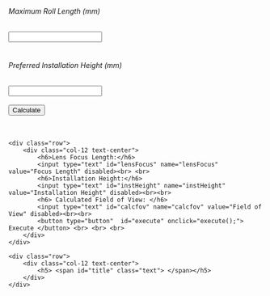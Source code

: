 <html lang="en">
<head>
<title>Bootstrap Example</title>
<meta charset="utf-8">
<meta name="viewport" content="width=device-width, initial-scale=1">
<!-- Latest compiled and minified CSS -->
<link rel="stylesheet"
href="https://maxcdn.bootstrapcdn.com/bootstrap/4.4.1/css/bootstrap.min.css">
<!-- jQuery library -->
<script src="https://ajax.googleapis.com/ajax/libs/jquery/3.4.1/jquery.min.js"></script>
<!-- Popper JS -->
<script
src="https://cdnjs.cloudflare.com/ajax/libs/popper.js/1.16.0/umd/popper.min.js"></script>
<!-- Latest compiled JavaScript -->
<script src="https://maxcdn.bootstrapcdn.com/bootstrap/4.4.1/js/bootstrap.min.js"></script>

<body>
    <div class="row">
        <BR>
    </div>
    <div class="row">
    	<div class="col-12 text-center">
            <h6> Maximum Roll Length (mm) </h6>
            <input type="text" id="maxLength" name="maxLength" value=""><br> <br>
            <h6>Preferred Installation Height (mm) </h6>
            <input type="text" id="preHeight" name="preHeight" value=""><br><br>
            <button type="button" id="calculate" onclick="calculate();">Calculate</button> <br> <BR> <BR>
        </div>
        <!--
        <div class="col-5 text-left">
            <h6>Lens Focus Length (mm): </h6>
            <input type="text" id="lensFocus" name="lensFocus" value="Focus Length" disabled><br> <br>
            <h6>Installation Height (mm): </h6>
            <input type="text" id="instHeight" name="instHeight" value="Installation Height" disabled><br><br>
            <h6> Calculated Field of View (mm): </h6>
            <input type="text" id="calcfov" name="calcfov" value="Field of View" disabled><br><br>
            <button type="button"  id="execute" onclick="execute();"> Execute </button>
        </div>
        -->
    </div>

    <div class="row">
        <div class="col-12 text-center">
            <h6>Lens Focus Length:</h6>
            <input type="text" id="lensFocus" name="lensFocus" value="Focus Length" disabled><br> <br>
            <h6>Installation Height:</h6>
            <input type="text" id="instHeight" name="instHeight" value="Installation Height" disabled><br><br>
            <h6> Calculated Field of View: </h6>
            <input type="text" id="calcfov" name="calcfov" value="Field of View" disabled><br><br>
            <button type="button"  id="execute" onclick="execute();"> Execute </button> <br> <br> <br>
        </div>
    </div>

    <div class="row"> 
        <div class="col-12 text-center">
            <h5> <span id="title" class="text"> </span></h5>
        </div>
    </div>
<br> <br>

</form>
</body>
<script>
    var PreferredHeight
    var Angle
    var LensFocusLength
    var InstallationHeight
    var MaximumLength
    var CalculateFieldofView

    function calculate(){
        LensFocusLength=50
        Angle=32
        PreferredHeight= document.getElementById("preHeight").value
        MaximumLength= document.getElementById("maxLength").value
        
        // calculated installation
        InstallationHeight= 1/2 * (MaximumLength*1.1)/Math.tan(Angle/2 * Math.PI/180) + LensFocusLength + 112.6

   
        if ((PreferredHeight>=3000) && (PreferredHeight<InstallationHeight)) {
            LensFocusLength=40
            Angle=39
            InstallationHeight= 1/2 * (MaximumLength*1.1)/Math.tan(Angle/2 * Math.PI/180) + LensFocusLength + 112.6
        }     


        if ((PreferredHeight>=3000) && (InstallationHeight<PreferredHeight)) {
            InstallationHeight=PreferredHeight
        } 


       if ((InstallationHeight>4500) && (PreferredHeight<3000)) {
            LensFocusLength=40
            Angle=39
            InstallationHeight= 1/2 * (MaximumLength*1.1)/Math.tan(Angle/2 * Math.PI/180) + LensFocusLength + 112.6
        }

        InstallationHeight = Math.round(InstallationHeight)
        
        if (InstallationHeight<3000){
            InstallationHeight=3000
        }

 



        CalculateFieldofView= 2 * (InstallationHeight-LensFocusLength-112.6) * Math.tan (Angle/2 * Math.PI/180)
        CalculateFieldofView= Math.round(CalculateFieldofView)-1




        document.getElementById("lensFocus").value=LensFocusLength
        document.getElementById("calcfov").value= CalculateFieldofView
        document.getElementById("instHeight").value= InstallationHeight
  
    }
    function execute(){
        document.getElementById("title").style.color= "red"
        document.getElementById("title").innerHTML= "Thank you! Have a nice day :)"
    }
</script>


</html>
